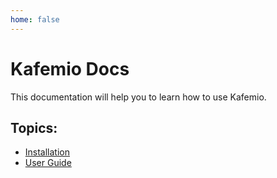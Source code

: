 ```yaml
---
home: false
---
```

# Kafemio Docs

This documentation will help you to learn how to use Kafemio.

## Topics:
- [Installation](/installation)
- [User Guide](/user-guide)